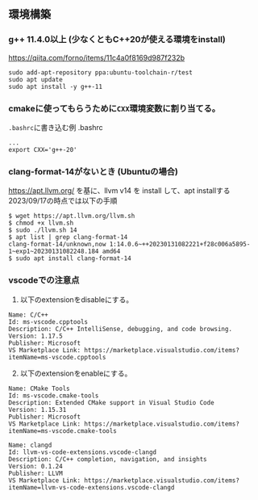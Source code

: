 ## 環境構築 

### g++ 11.4.0以上 (少なくともC++20が使える環境をinstall)
https://qiita.com/forno/items/11c4a0f8169d987f232b
```
sudo add-apt-repository ppa:ubuntu-toolchain-r/test
sudo apt update
sudo apt install -y g++-11
```

### cmakeに使ってもらうために`CXX`環境変数に割り当てる。
`.bashrc`に書き込む例
.bashrc
```.bashrc
...
export CXX='g++-20'
```

### clang-format-14がないとき (Ubuntuの場合)

https://apt.llvm.org/ を基に、llvm v14 を install して、apt installする
2023/09/17の時点では以下の手順
```
$ wget https://apt.llvm.org/llvm.sh
$ chmod +x llvm.sh
$ sudo ./llvm.sh 14
$ apt list | grep clang-format-14
clang-format-14/unknown,now 1:14.0.6~++20230131082221+f28c006a5895-1~exp1~20230131082248.184 amd64
$ sudo apt install clang-format-14
```

### vscodeでの注意点
1. 以下のextensionをdisableにする。
```
Name: C/C++
Id: ms-vscode.cpptools
Description: C/C++ IntelliSense, debugging, and code browsing.
Version: 1.17.5
Publisher: Microsoft
VS Marketplace Link: https://marketplace.visualstudio.com/items?itemName=ms-vscode.cpptools
```
2. 以下のextensionをenableにする。
```
Name: CMake Tools
Id: ms-vscode.cmake-tools
Description: Extended CMake support in Visual Studio Code
Version: 1.15.31
Publisher: Microsoft
VS Marketplace Link: https://marketplace.visualstudio.com/items?itemName=ms-vscode.cmake-tools
```
```
Name: clangd
Id: llvm-vs-code-extensions.vscode-clangd
Description: C/C++ completion, navigation, and insights
Version: 0.1.24
Publisher: LLVM
VS Marketplace Link: https://marketplace.visualstudio.com/items?itemName=llvm-vs-code-extensions.vscode-clangd
```